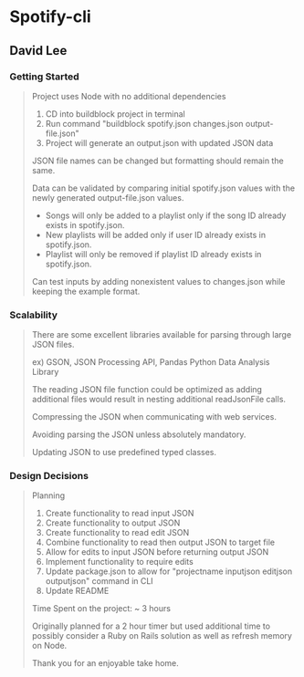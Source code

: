 Spotify-cli
====================
David Lee
---------------------
### Getting Started
>Project uses Node with no additional dependencies
>
> 1. CD into buildblock project in terminal
> 2. Run command "buildblock spotify.json changes.json output-file.json"
> 3. Project will generate an output.json with updated JSON data
>
> JSON file names can be changed but formatting should remain the same.
>
> Data can be validated by comparing initial spotify.json values with the newly generated output-file.json values.
> * Songs will only be added to a playlist only if the song ID already exists in spotify.json.
> * New playlists will be added only if user ID already exists in spotify.json.
> * Playlist will only be removed if playlist ID already exists in spotify.json.
>
> Can test inputs by adding nonexistent values to changes.json while keeping the example format.
>

### Scalability
> There are some excellent libraries available for parsing through large JSON files.
>
> ex) GSON, JSON Processing API, Pandas Python Data Analysis Library
>
> The reading JSON file function could be optimized as adding additional files would result in nesting additional readJsonFile calls.
>
> Compressing the JSON when communicating with web services.
>
> Avoiding parsing the JSON unless absolutely mandatory.
>
> Updating JSON to use predefined typed classes.

### Design Decisions
> Planning
>
> 1. Create functionality to read input JSON
> 2. Create functionality to output JSON
> 3. Create functionality to read edit JSON
> 4. Combine functionality to read then output JSON to target file
> 5. Allow for edits to input JSON before returning output JSON
> 6. Implement functionality to require edits
> 7. Update package.json to allow for "projectname inputjson editjson outputjson" command in CLI
> 8. Update README
>
> Time Spent on the project: ~ 3 hours
>
> Originally planned for a 2 hour timer but used additional time to possibly consider a Ruby on Rails solution as well as refresh memory on Node.
>
>Thank you for an enjoyable take home.

